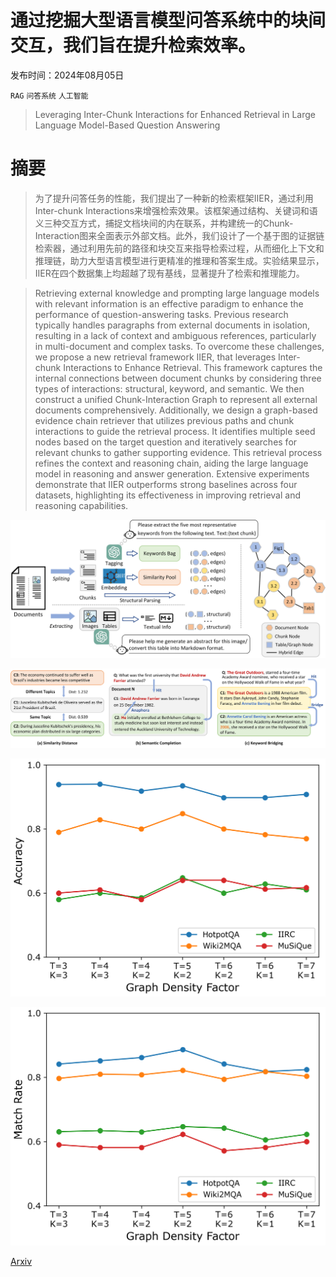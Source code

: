 # 通过挖掘大型语言模型问答系统中的块间交互，我们旨在提升检索效率。

发布时间：2024年08月05日

`RAG` `问答系统` `人工智能`

> Leveraging Inter-Chunk Interactions for Enhanced Retrieval in Large Language Model-Based Question Answering

# 摘要

> 为了提升问答任务的性能，我们提出了一种新的检索框架IIER，通过利用Inter-chunk Interactions来增强检索效果。该框架通过结构、关键词和语义三种交互方式，捕捉文档块间的内在联系，并构建统一的Chunk-Interaction图来全面表示外部文档。此外，我们设计了一个基于图的证据链检索器，通过利用先前的路径和块交互来指导检索过程，从而细化上下文和推理链，助力大型语言模型进行更精准的推理和答案生成。实验结果显示，IIER在四个数据集上均超越了现有基线，显著提升了检索和推理能力。

> Retrieving external knowledge and prompting large language models with relevant information is an effective paradigm to enhance the performance of question-answering tasks. Previous research typically handles paragraphs from external documents in isolation, resulting in a lack of context and ambiguous references, particularly in multi-document and complex tasks. To overcome these challenges, we propose a new retrieval framework IIER, that leverages Inter-chunk Interactions to Enhance Retrieval. This framework captures the internal connections between document chunks by considering three types of interactions: structural, keyword, and semantic. We then construct a unified Chunk-Interaction Graph to represent all external documents comprehensively. Additionally, we design a graph-based evidence chain retriever that utilizes previous paths and chunk interactions to guide the retrieval process. It identifies multiple seed nodes based on the target question and iteratively searches for relevant chunks to gather supporting evidence. This retrieval process refines the context and reasoning chain, aiding the large language model in reasoning and answer generation. Extensive experiments demonstrate that IIER outperforms strong baselines across four datasets, highlighting its effectiveness in improving retrieval and reasoning capabilities.

![通过挖掘大型语言模型问答系统中的块间交互，我们旨在提升检索效率。](../../../paper_images/2408.02907/Figure_1.png)

![通过挖掘大型语言模型问答系统中的块间交互，我们旨在提升检索效率。](../../../paper_images/2408.02907/Figure_2.png)

![通过挖掘大型语言模型问答系统中的块间交互，我们旨在提升检索效率。](../../../paper_images/2408.02907/Figure_3_1.png)

![通过挖掘大型语言模型问答系统中的块间交互，我们旨在提升检索效率。](../../../paper_images/2408.02907/Figure_3_2.png)

[Arxiv](https://arxiv.org/abs/2408.02907)